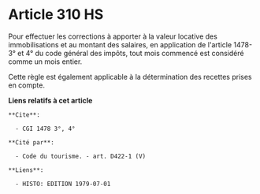 # Article 310 HS

Pour effectuer les corrections à apporter à la valeur locative des immobilisations et au montant des salaires, en application
de l'article 1478-3° et 4° du code général des impôts, tout mois commencé est considéré comme un mois entier.

Cette règle est également applicable à la détermination des recettes prises en compte.

**Liens relatifs à cet article**

	**Cite**:

	  - CGI 1478 3°, 4°

	**Cité par**:

	  - Code du tourisme. - art. D422-1 (V)

	**Liens**:

	  - HISTO: EDITION 1979-07-01
